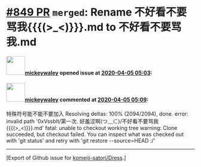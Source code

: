 # [\#849 PR](https://github.com/komeiji-satori/Dress/pull/849) `merged`: Rename 不好看不要骂我{{{(>_<)}}}.md to 不好看不要骂我.md

#### <img src="https://avatars.githubusercontent.com/u/22206973?v=4" width="50">[mickeywaley](https://github.com/mickeywaley) opened issue at [2020-04-05 05:03](https://github.com/komeiji-satori/Dress/pull/849):



#### <img src="https://avatars.githubusercontent.com/u/22206973?v=4" width="50">[mickeywaley](https://github.com/mickeywaley) commented at [2020-04-05 05:09](https://github.com/komeiji-satori/Dress/pull/849#issuecomment-609360433):

特殊符号能不能不要加入
Resolving deltas: 100% (2094/2094), done.
error: invalid path '0xVssblt/第一次. 好羞涩啊(つ﹏⊂)/不好看不要骂我{{{(>_<)}}}.md'
fatal: unable to checkout working tree
warning: Clone succeeded, but checkout failed.
You can inspect what was checked out with 'git status'
and retry with 'git restore --source=HEAD :/'


-------------------------------------------------------------------------------



[Export of Github issue for [komeiji-satori/Dress](https://github.com/komeiji-satori/Dress).]
